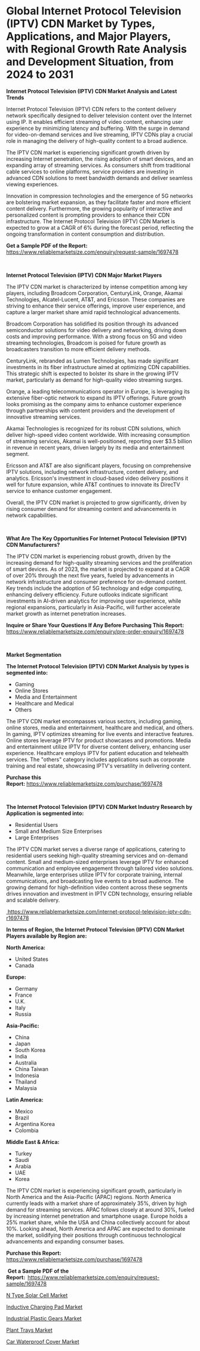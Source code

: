 <p><h1>Global Internet Protocol Television (IPTV) CDN Market by Types, Applications, and Major Players, with Regional Growth Rate Analysis and Development Situation, from 2024 to 2031</h1></p><p><strong>Internet Protocol Television (IPTV) CDN Market Analysis and Latest Trends</strong></p>
<p><p>Internet Protocol Television (IPTV) CDN refers to the content delivery network specifically designed to deliver television content over the Internet using IP. It enables efficient streaming of video content, enhancing user experience by minimizing latency and buffering. With the surge in demand for video-on-demand services and live streaming, IPTV CDNs play a crucial role in managing the delivery of high-quality content to a broad audience.</p><p>The IPTV CDN market is experiencing significant growth driven by increasing Internet penetration, the rising adoption of smart devices, and an expanding array of streaming services. As consumers shift from traditional cable services to online platforms, service providers are investing in advanced CDN solutions to meet bandwidth demands and deliver seamless viewing experiences. </p><p>Innovation in compression technologies and the emergence of 5G networks are bolstering market expansion, as they facilitate faster and more efficient content delivery. Furthermore, the growing popularity of interactive and personalized content is prompting providers to enhance their CDN infrastructure. The Internet Protocol Television (IPTV) CDN Market is expected to grow at a CAGR of 6% during the forecast period, reflecting the ongoing transformation in content consumption and distribution.</p></p>
<p><strong>Get a Sample PDF of the Report:&nbsp;</strong> <a href="https://www.reliablemarketsize.com/enquiry/request-sample/1697478?utm_campaign=1133&utm_medium=2&utm_source=Github&utm_content=ia&utm_term=12122024&utm_id=internet-protocol-television-iptv-cdn">https://www.reliablemarketsize.com/enquiry/request-sample/1697478</a></p>
<p>&nbsp;</p>
<p><strong>Internet Protocol Television (IPTV) CDN Major Market Players</strong></p>
<p><p>The IPTV CDN market is characterized by intense competition among key players, including Broadcom Corporation, CenturyLink, Orange, Akamai Technologies, Alcatel-Lucent, AT&T, and Ericsson. These companies are striving to enhance their service offerings, improve user experience, and capture a larger market share amid rapid technological advancements.</p><p>Broadcom Corporation has solidified its position through its advanced semiconductor solutions for video delivery and networking, driving down costs and improving performance. With a strong focus on 5G and video streaming technologies, Broadcom is poised for future growth as broadcasters transition to more efficient delivery methods.</p><p>CenturyLink, rebranded as Lumen Technologies, has made significant investments in its fiber infrastructure aimed at optimizing CDN capabilities. This strategic shift is expected to bolster its share in the growing IPTV market, particularly as demand for high-quality video streaming surges.</p><p>Orange, a leading telecommunications operator in Europe, is leveraging its extensive fiber-optic network to expand its IPTV offerings. Future growth looks promising as the company aims to enhance customer experience through partnerships with content providers and the development of innovative streaming services.</p><p>Akamai Technologies is recognized for its robust CDN solutions, which deliver high-speed video content worldwide. With increasing consumption of streaming services, Akamai is well-positioned, reporting over $3.5 billion in revenue in recent years, driven largely by its media and entertainment segment.</p><p>Ericsson and AT&T are also significant players, focusing on comprehensive IPTV solutions, including network infrastructure, content delivery, and analytics. Ericsson's investment in cloud-based video delivery positions it well for future expansion, while AT&T continues to innovate its DirecTV service to enhance customer engagement.</p><p>Overall, the IPTV CDN market is projected to grow significantly, driven by rising consumer demand for streaming content and advancements in network capabilities.</p></p>
<p>&nbsp;</p>
<p><strong>What Are The Key Opportunities For Internet Protocol Television (IPTV) CDN Manufacturers?</strong></p>
<p><p>The IPTV CDN market is experiencing robust growth, driven by the increasing demand for high-quality streaming services and the proliferation of smart devices. As of 2023, the market is projected to expand at a CAGR of over 20% through the next five years, fueled by advancements in network infrastructure and consumer preference for on-demand content. Key trends include the adoption of 5G technology and edge computing, enhancing delivery efficiency. Future outlooks indicate significant investments in AI-driven analytics for improving user experience, while regional expansions, particularly in Asia-Pacific, will further accelerate market growth as internet penetration increases.</p></p>
<p><strong>Inquire or Share Your Questions If Any Before Purchasing This Report:</strong> <a href="https://www.reliablemarketsize.com/enquiry/pre-order-enquiry/1697478?utm_campaign=1133&utm_medium=2&utm_source=Github&utm_content=ia&utm_term=12122024&utm_id=internet-protocol-television-iptv-cdn">https://www.reliablemarketsize.com/enquiry/pre-order-enquiry/1697478</a></p>
<p>&nbsp;</p>
<p><strong>Market Segmentation</strong></p>
<p><strong>The Internet Protocol Television (IPTV) CDN Market Analysis by types is segmented into:</strong></p>
<p><ul><li>Gaming</li><li>Online Stores</li><li>Media and Entertainment</li><li>Healthcare and Medical</li><li>Others</li></ul></p>
<p><p>The IPTV CDN market encompasses various sectors, including gaming, online stores, media and entertainment, healthcare and medical, and others. In gaming, IPTV optimizes streaming for live events and interactive features. Online stores leverage IPTV for product showcases and promotions. Media and entertainment utilize IPTV for diverse content delivery, enhancing user experience. Healthcare employs IPTV for patient education and telehealth services. The "others" category includes applications such as corporate training and real estate, showcasing IPTV's versatility in delivering content.</p></p>
<p><strong>Purchase this Report:&nbsp;</strong><a href="https://www.reliablemarketsize.com/purchase/1697478?utm_campaign=1133&utm_medium=2&utm_source=Github&utm_content=ia&utm_term=12122024&utm_id=internet-protocol-television-iptv-cdn">https://www.reliablemarketsize.com/purchase/1697478</a></p>
<p>&nbsp;</p>
<p><strong>The Internet Protocol Television (IPTV) CDN Market Industry Research by Application is segmented into:</strong></p>
<p><ul><li>Residential Users</li><li>Small and Medium Size Enterprises</li><li>Large Enterprises</li></ul></p>
<p><p>The IPTV CDN market serves a diverse range of applications, catering to residential users seeking high-quality streaming services and on-demand content. Small and medium-sized enterprises leverage IPTV for enhanced communication and employee engagement through tailored video solutions. Meanwhile, large enterprises utilize IPTV for corporate training, internal communications, and broadcasting live events to a broad audience. The growing demand for high-definition video content across these segments drives innovation and investment in IPTV CDN technology, ensuring reliable and scalable delivery.</p></p>
<p><a href="https://www.reliablemarketsize.com/internet-protocol-television-iptv-cdn-r1697478?utm_campaign=1133&utm_medium=2&utm_source=Github&utm_content=ia&utm_term=12122024&utm_id=internet-protocol-television-iptv-cdn">&nbsp;https://www.reliablemarketsize.com/internet-protocol-television-iptv-cdn-r1697478</a></p>
<p><strong>In terms of Region, the Internet Protocol Television (IPTV) CDN Market Players available by Region are:</strong></p>
<p>
    <p> <strong> North America: </strong>
        <ul>
            <li>United States</li>
            <li>Canada</li>
        </ul>
        </p> 
    <p> <strong> Europe: </strong>
        <ul>
            <li>Germany</li>
            <li>France</li>
            <li>U.K.</li>
            <li>Italy</li>
            <li>Russia</li>
        </ul>
        </p> 
    <p> <strong> Asia-Pacific: </strong>
        <ul>
            <li>China</li>
            <li>Japan</li>
            <li>South Korea</li>
            <li>India</li>
            <li>Australia</li>
            <li>China Taiwan</li>
            <li>Indonesia</li>
            <li>Thailand</li>
            <li>Malaysia</li>
        </ul>
        </p> 
    <p> <strong> Latin America: </strong>
        <ul>
            <li>Mexico</li>
            <li>Brazil</li>
            <li>Argentina Korea</li>
            <li>Colombia</li>
        </ul>
        </p> 
    <p> <strong> Middle East & Africa: </strong>
        <ul>
            <li>Turkey</li>
            <li>Saudi</li>
            <li>Arabia</li>
            <li>UAE</li>
            <li>Korea</li>
        </ul>
    </p>
    </p>
<p><p>The IPTV CDN market is experiencing significant growth, particularly in North America and the Asia-Pacific (APAC) regions. North America currently leads with a market share of approximately 35%, driven by high demand for streaming services. APAC follows closely at around 30%, fueled by increasing internet penetration and smartphone usage. Europe holds a 25% market share, while the USA and China collectively account for about 10%. Looking ahead, North America and APAC are expected to dominate the market, solidifying their positions through continuous technological advancements and expanding consumer bases.</p></p>
<p><strong>Purchase this Report: </strong><a href="https://www.reliablemarketsize.com/purchase/1697478?utm_campaign=1133&utm_medium=2&utm_source=Github&utm_content=ia&utm_term=12122024&utm_id=internet-protocol-television-iptv-cdn">https://www.reliablemarketsize.com/purchase/1697478</a></p>
<p>&nbsp;<strong>Get a Sample PDF of the Report:&nbsp;&nbsp;</strong><a href="https://www.reliablemarketsize.com/enquiry/request-sample/1697478?utm_campaign=1133&utm_medium=2&utm_source=Github&utm_content=ia&utm_term=12122024&utm_id=internet-protocol-television-iptv-cdn">https://www.reliablemarketsize.com/enquiry/request-sample/1697478</a></p>
<p><strong></strong></p>
<p><p><a href="https://www.linkedin.com/pulse/based-insight-dial-vnq0f?utm_campaign=1133&utm_medium=2&utm_source=Github&utm_content=ia&utm_term=12122024&utm_id=internet-protocol-television-iptv-cdn">N Type Solar Cell Market</a></p><p><a href="https://www.linkedin.com/pulse/in-depth-inductive-charging-pad-market-report-growth-evaluation-vijaf?utm_campaign=1133&utm_medium=2&utm_source=Github&utm_content=ia&utm_term=12122024&utm_id=internet-protocol-television-iptv-cdn">Inductive Charging Pad Market</a></p><p><a href="https://www.linkedin.com/pulse/based-insight-dial-vnq0f?utm_campaign=1133&utm_medium=2&utm_source=Github&utm_content=ia&utm_term=12122024&utm_id=internet-protocol-television-iptv-cdn">Industrial Plastic Gears Market</a></p><p><a href="https://www.linkedin.com/pulse/p-factrackr-ho6he?utm_campaign=1133&utm_medium=2&utm_source=Github&utm_content=ia&utm_term=12122024&utm_id=internet-protocol-television-iptv-cdn">Plant Trays Market</a></p><p><a href="https://www.linkedin.com/pulse/p-factrackr-ho6he?utm_campaign=1133&utm_medium=2&utm_source=Github&utm_content=ia&utm_term=12122024&utm_id=internet-protocol-television-iptv-cdn">Car Waterproof Cover Market</a></p></p>